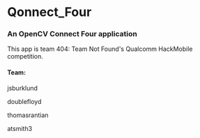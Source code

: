 <h1>Qonnect_Four</h1>
<h3>An OpenCV Connect Four application</h3>

<p>This app is team 404: Team Not Found's Qualcomm HackMobile competition.</p>

<h4>Team:</h4>
<p>jsburklund</p>
<p>doublefloyd</p>
<p>thomasrantian</p>
<p>atsmith3</p>
